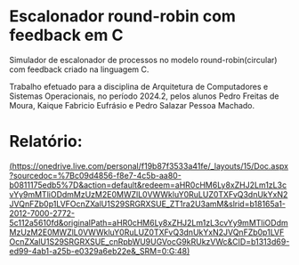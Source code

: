 # Escalonador round-robin com feedback em C

Simulador de escalonador de processos no modelo round-robin(circular) com feedback criado na linguagem C.

Trabalho efetuado para a disciplina de Arquitetura de Computadores e Sistemas Operacionais, no período 2024.2, pelos alunos Pedro Freitas de Moura, Kaique Fabricio Eufrásio e Pedro Salazar Pessoa Machado.

# Relatório:
[
(https://onedrive.live.com/personal/f19b87f3533a41fe/_layouts/15/Doc.aspx?sourcedoc=%7Bc09d4856-f8e7-4c5b-aa80-b0811175edb5%7D&action=default&redeem=aHR0cHM6Ly8xZHJ2Lm1zL3cvYy9mMTliODdmMzUzM2E0MWZlL0VWWkluY0RuLUZ0TXFvQ3dnUkYxN2JVQnFZb0p1LVFOcnZXalU1S29SRGRXSUE_ZT1ra2U3amM&slrid=b18165a1-2012-7000-2772-5c112a5610fd&originalPath=aHR0cHM6Ly8xZHJ2Lm1zL3cvYy9mMTliODdmMzUzM2E0MWZlL0VWWkluY0RuLUZ0TXFvQ3dnUkYxN2JVQnFZb0p1LVFOcnZXalU1S29SRGRXSUE_cnRpbWU9UGVocG9kRUkzVWc&CID=b1313d69-ed99-4ab1-a25b-e0329a6eb22e&_SRM=0:G:48)](https://1drv.ms/w/c/f19b87f3533a41fe/EVZIncDn-FtMqoCwgRF17bUBgbtrMv8HTTXdOYugV2VoKg?e=DVVqK6)
